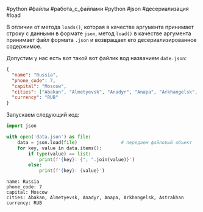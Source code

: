 #python #файлы #работа_с_файлами #python #json #десериализация #load


В отличии от метода `loads()`, которая в качестве аргумента принимает строку с данными в формате `json`, метод `load()` в качестве аргумента принимает файл формата `.json` и возвращает его десериализированное содержимое.

Допустим у нас есть вот такой вот файлик вод названием `date.json`:
```json
{
  "name": "Russia",
  "phone_code": 7,
  "capital": "Moscow",
  "cities": ["Abakan", "Almetyevsk", "Anadyr", "Anapa", "Arkhangelsk", "Astrakhan"],
  "currency": "RUB"
}
```
Запускаем следующий код:
```python
import json

with open('data.json') as file:
    data = json.load(file)                # передаем файловый объект
    for key, value in data.items():
        if type(value) == list:
            print(f'{key}: {", ".join(value)}')
        else:
            print(f'{key}: {value}')
```
```
name: Russia
phone_code: 7
capital: Moscow
cities: Abakan, Almetyevsk, Anadyr, Anapa, Arkhangelsk, Astrakhan
currency: RUB
```
